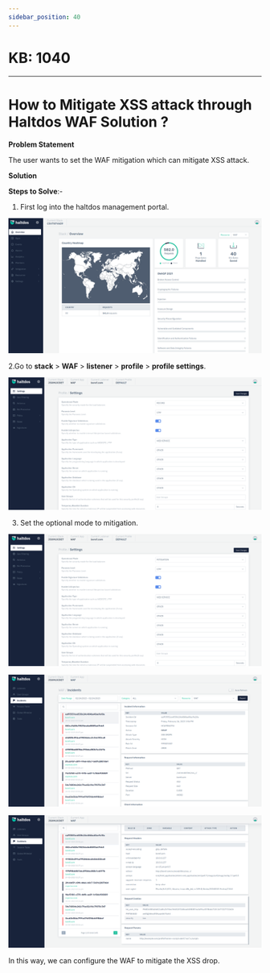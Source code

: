 ```yaml
---
sidebar_position: 40
---
```


# KB: 1040
-----------

# How to Mitigate XSS attack through Haltdos WAF Solution ?

**Problem Statement**

The user wants to set the WAF mitigation which can mitigate XSS attack.

**Solution**

**Steps to Solve**:-

1. First log into the haltdos management portal.

![kb-1040](/img/waf/kb/v2/overview_kb_1040_1.png)

2.Go to **stack** > **WAF** > **listener** > **profile** > **profile settings**.

![kb-1040](/img/waf/kb/v2/settings_kb_1040_2.png)

3. Set the optional mode to mitigation.

![kb-1040](/img/waf/kb/v2/settings_kb_1040_3.png)

![kb-1040](/img/waf/kb/v2/incidents_kb_1040_4.png)

![kb-1040](/img/waf/kb/v2/incidents_kb_1040_5.png)

In this way, we can configure the WAF to mitigate the XSS drop.


